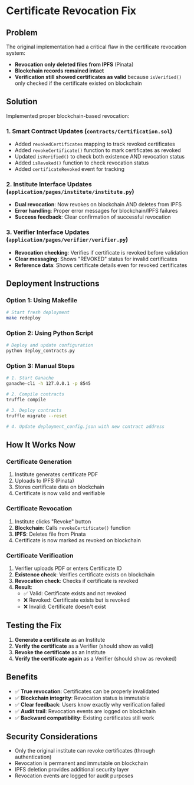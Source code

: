 # Certificate Revocation Fix

## Problem
The original implementation had a critical flaw in the certificate revocation system:
- **Revocation only deleted files from IPFS** (Pinata)
- **Blockchain records remained intact**
- **Verification still showed certificates as valid** because `isVerified()` only checked if the certificate existed on blockchain

## Solution
Implemented proper blockchain-based revocation:

### 1. Smart Contract Updates (`contracts/Certification.sol`)
- Added `revokedCertificates` mapping to track revoked certificates
- Added `revokeCertificate()` function to mark certificates as revoked
- Updated `isVerified()` to check both existence AND revocation status
- Added `isRevoked()` function to check revocation status
- Added `certificateRevoked` event for tracking

### 2. Institute Interface Updates (`application/pages/institute/institute.py`)
- **Dual revocation**: Now revokes on blockchain AND deletes from IPFS
- **Error handling**: Proper error messages for blockchain/IPFS failures
- **Success feedback**: Clear confirmation of successful revocation

### 3. Verifier Interface Updates (`application/pages/verifier/verifier.py`)
- **Revocation checking**: Verifies if certificate is revoked before validation
- **Clear messaging**: Shows "REVOKED" status for invalid certificates
- **Reference data**: Shows certificate details even for revoked certificates

## Deployment Instructions

### Option 1: Using Makefile
```bash
# Start fresh deployment
make redeploy
```

### Option 2: Using Python Script
```bash
# Deploy and update configuration
python deploy_contracts.py
```

### Option 3: Manual Steps
```bash
# 1. Start Ganache
ganache-cli -h 127.0.0.1 -p 8545

# 2. Compile contracts
truffle compile

# 3. Deploy contracts
truffle migrate --reset

# 4. Update deployment_config.json with new contract address
```

## How It Works Now

### Certificate Generation
1. Institute generates certificate PDF
2. Uploads to IPFS (Pinata)
3. Stores certificate data on blockchain
4. Certificate is now valid and verifiable

### Certificate Revocation
1. Institute clicks "Revoke" button
2. **Blockchain**: Calls `revokeCertificate()` function
3. **IPFS**: Deletes file from Pinata
4. Certificate is now marked as revoked on blockchain

### Certificate Verification
1. Verifier uploads PDF or enters Certificate ID
2. **Existence check**: Verifies certificate exists on blockchain
3. **Revocation check**: Checks if certificate is revoked
4. **Result**: 
   - ✅ Valid: Certificate exists and not revoked
   - ❌ Revoked: Certificate exists but is revoked
   - ❌ Invalid: Certificate doesn't exist

## Testing the Fix

1. **Generate a certificate** as an Institute
2. **Verify the certificate** as a Verifier (should show as valid)
3. **Revoke the certificate** as an Institute
4. **Verify the certificate again** as a Verifier (should show as revoked)

## Benefits
- ✅ **True revocation**: Certificates can be properly invalidated
- ✅ **Blockchain integrity**: Revocation status is immutable
- ✅ **Clear feedback**: Users know exactly why verification failed
- ✅ **Audit trail**: Revocation events are logged on blockchain
- ✅ **Backward compatibility**: Existing certificates still work

## Security Considerations
- Only the original institute can revoke certificates (through authentication)
- Revocation is permanent and immutable on blockchain
- IPFS deletion provides additional security layer
- Revocation events are logged for audit purposes 